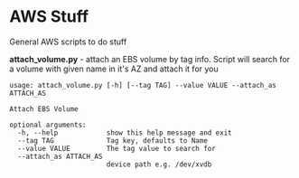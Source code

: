 AWS Stuff
=========

General AWS scripts to do stuff

**attach_volume.py** - attach an EBS volume by tag info. Script will search for a volume with given name in it's AZ and attach it for you

	usage: attach_volume.py [-h] [--tag TAG] --value VALUE --attach_as ATTACH_AS
	
	Attach EBS Volume
	
	optional arguments:
	  -h, --help            show this help message and exit
	  --tag TAG             Tag key, defaults to Name
	  --value VALUE         The tag value to search for
	  --attach_as ATTACH_AS
	                        device path e.g. /dev/xvdb
	
